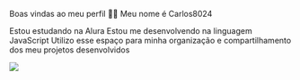 Boas vindas ao meu perfil 💙💙
Meu nome é Carlos8024

Estou estudando na Alura
Estou me desenvolvendo na linguagem JavaScript
Utilizo esse espaço para minha organização e compartilhamento dos meu projetos desenvolvidos

![](https://tenor.com/pt-BR/view/gojo-satoru-toji-geto-geto-suguru-sukuna-gif-5840178354061059022)
